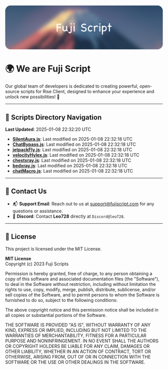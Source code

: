 ![Banner](.github/b.webp)

# 🌍 **We are Fuji Script**

Our global team of developers is dedicated to creating powerful, open-source scripts for Rise Client, designed to enhance your experience and unlock new possibilities! 🌟

---
<!-- SCRIPTS_NAVIGATION_START -->
## 📂 **Scripts Directory Navigation**

**Last Updated**: 2025-01-08 22:32:20 UTC

- **[SilentAura.js](scripts/SilentAura.js)**: Last modified on 2025-01-08 22:32:18 UTC
- **[ChatBypass.js](scripts/ChatBypass.js)**: Last modified on 2025-01-08 22:32:18 UTC
- **[jetpackFly.js](scripts/jetpackFly.js)**: Last modified on 2025-01-08 22:32:18 UTC
- **[velocityHylex.js](scripts/velocityHylex.js)**: Last modified on 2025-01-08 22:32:18 UTC
- **[chestxray.js](scripts/chestxray.js)**: Last modified on 2025-01-08 22:32:18 UTC
- **[bedxray.js](scripts/bedxray.js)**: Last modified on 2025-01-08 22:32:18 UTC
- **[chatMacro.js](scripts/chatMacro.js)**: Last modified on 2025-01-08 22:32:18 UTC

<!-- SCRIPTS_NAVIGATION_END -->

---

## 💬 **Contact Us**  
- 📬 **Support Email**: Reach out to us at [support@fujiscript.com](mailto:support@fujiscript.com) for any questions or assistance.  
- 💬 **Discord**: Contact **Leo728** directly at `Discord@leo728`.

---

## 📜 **License**

This project is licensed under the MIT License.  

**MIT License**  
Copyright (c) 2023 Fuji Scripts  

Permission is hereby granted, free of charge, to any person obtaining a copy of this software and associated documentation files (the "Software"), to deal in the Software without restriction, including without limitation the rights to use, copy, modify, merge, publish, distribute, sublicense, and/or sell copies of the Software, and to permit persons to whom the Software is furnished to do so, subject to the following conditions:  

The above copyright notice and this permission notice shall be included in all copies or substantial portions of the Software.  

THE SOFTWARE IS PROVIDED "AS IS", WITHOUT WARRANTY OF ANY KIND, EXPRESS OR IMPLIED, INCLUDING BUT NOT LIMITED TO THE WARRANTIES OF MERCHANTABILITY, FITNESS FOR A PARTICULAR PURPOSE AND NONINFRINGEMENT. IN NO EVENT SHALL THE AUTHORS OR COPYRIGHT HOLDERS BE LIABLE FOR ANY CLAIM, DAMAGES OR OTHER LIABILITY, WHETHER IN AN ACTION OF CONTRACT, TORT OR OTHERWISE, ARISING FROM, OUT OF OR IN CONNECTION WITH THE SOFTWARE OR THE USE OR OTHER DEALINGS IN THE SOFTWARE.  
